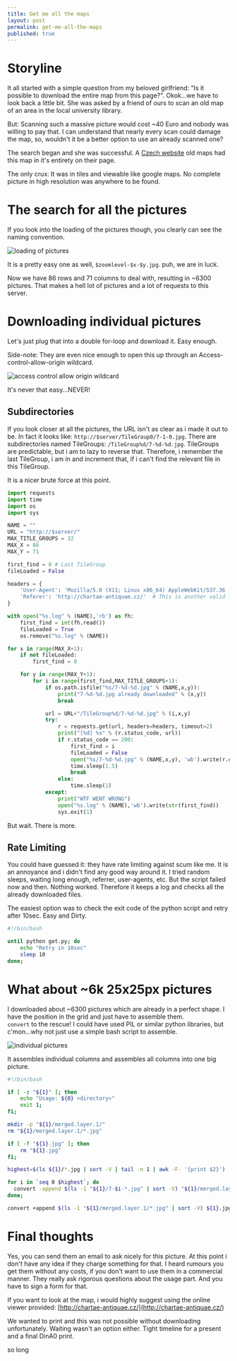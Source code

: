 ```yaml
---
title: Get me all the maps
layout: post
permalink: get-me-all-the-maps
published: true
---
```

# Storyline
It all started with a simple question from my beloved girlfriend: "Is it possible to download the entire map from this page?". Okok...we have to look back a little bit. She was asked by a friend of ours to scan an old map of an area in the local university library.

But: Scanning such a massive picture would cost ~40 Euro and nobody was willing to pay that. I can understand that nearly every scan could damage the map, so, wouldn't it be a better option to use an already scanned one?

The search began and she was successful. A [Czech website](http://chartae-antiquae.cz/) old maps had this map in it's entirety on their page.

The only crux: It was in tiles and viewable like google maps. No complete picture in high resolution was anywhere to be found.

# The search for all the pictures
If you look into the loading of the pictures though, you clearly can see the naming convention.

![loading of pictures]({{site.baseurl}}/img/posts/2019/Selection_042.png)

It is a pretty easy one as well, `$zoomlevel-$x-$y.jpg`. puh, we are in luck.

Now we have 86 rows and 71 columns to deal with, resulting in ~6300 pictures.
That makes a hell lot of pictures and a lot of requests to this server.

# Downloading individual pictures
Let's just plug that into a double for-loop and download it. Easy enough.

Side-note: They are even nice enough to open this up through an Access-control-allow-origin wildcard.

![access control allow origin wildcard]({{site.baseurl}}/img/posts/2019/Selection_043.png)

It's never that easy...NEVER!

## Subdirectories
If you look closer at all the pictures, the URL isn't as clear as i made it out to be. In fact it looks like: `http://$server/TileGroup0/7-1-0.jpg`. There are subdirectories named TileGroups: `/TileGroup%d/7-%d-%d.jpg`. TileGroups are predictable, but i am to lazy to reverse that. Therefore, i remember the last TileGroup, i am in and increment that, if i can't find the relevant file in this TileGroup.

It is a nicer brute force at this point.

```python
import requests
import time
import os
import sys

NAME = ""
URL = "http://$server/"
MAX_TITLE_GROUPS = 32
MAX_X = 86
MAX_Y = 71

first_find = 0 # Last TileGroup
fileLoaded = False

headers = {
    'User-Agent': 'Mozilla/5.0 (X11; Linux x86_64) AppleWebKit/537.36 (KHTML, like Gecko) Chrome/73.0.3683.103 Safari/537.36',
    'Referer': 'http://chartae-antiquae.cz/'  # This is another valid field
}

with open("%s.log" % (NAME),'rb') as fh:
    first_find = int(fh.read())
    fileLoaded = True
    os.remove("%s.log" % (NAME))

for x in range(MAX_X+1):
    if not fileLoaded:
        first_find = 0

    for y in range(MAX_Y+1):
        for i in range(first_find,MAX_TITLE_GROUPS+1):
            if os.path.isfile("%s/7-%d-%d.jpg" % (NAME,x,y)):
                print("7-%d-%d.jpg already downloaded" % (x,y))
                break

            url = URL+"/TileGroup%d/7-%d-%d.jpg" % (i,x,y)
            try:
                r = requests.get(url, headers=headers, timeout=2)
                print("[%d] %s" % (r.status_code, url))
                if r.status_code == 200:
                    first_find = i
                    fileLoaded = False
                    open("%s/7-%d-%d.jpg" % (NAME,x,y), 'wb').write(r.content)
                    time.sleep(1.5)
                    break
                else:
                    time.sleep(1)
            except:
                print("WTF WENT WRONG")
                open("%s.log" % (NAME),'wb').write(str(first_find))
                sys.exit(1)
```

But wait. There is more.

## Rate Limiting
You could have guessed it: they have rate limiting against scum like me. It is an annoyance and i didn't find any good way around it. I tried random sleeps, waiting long enough, referrer, user-agents, etc. But the script failed now and then. Nothing worked. Therefore it keeps a log and checks all the already downloaded files.

The easiest option was to check the exit code of the python script and retry after 10sec. Easy and Dirty.

```bash
#!/bin/bash

until python get.py; do
    echo "Retry in 10sec"
    sleep 10
done;
```

# What about ~6k 25x25px pictures
I downloaded about ~6300 pictures which are already in a perfect shape. I have the position in the grid and just have to assemble them.  
`convert` to the rescue! I could have used PIL or similar python libraries, but c'mon...why not just use a simple bash script to assemble.

![individual pictures]({{site.baseurl}}/img/posts/2019/Selection_044.png)

It assembles individual columns and assembles all columns into one big picture.
```bash
#!/bin/bash

if [ -z "${1}" ]; then
    echo "Usage: ${0} <directory>"
    exit 1;
fi;

mkdir -p "${1}/merged.layer.1/"
rm "${1}/merged.layer.1/*.jpg"

if [ -f "${1}.jpg" ]; then
    rm "${1}.jpg"
fi;

highest=$(ls ${1}/*.jpg | sort -V | tail -n 1 | awk -F- '{print $2}')

for i in `seq 0 $highest`; do
  convert -append $(ls -1 "${1}/7-$i-*.jpg" | sort -V) "${1}/merged.layer.1/7-${i}.jpg";
done;

convert +append $(ls -1 "${1}/merged.layer.1/*.jpg" | sort -V) ${1}.jpg
```

# Final thoughts
Yes, you can send them an email to ask nicely for this picture. At this point i don't have any idea if they charge something for that. I heard rumours you get them without any costs, if you don't want to use them in a commercial manner. They really ask rigorous questions about the usage part. And you have to sign a form for that.

If you want to look at the map, i would highly suggest using the online viewer provided: [http://chartae-antiquae.cz/](http://chartae-antiquae.cz/)

We wanted to print and this was not possible without downloading unfortunately. Waiting wasn't an option either. Tight timeline for a present and a final DinA0 print.

so long
